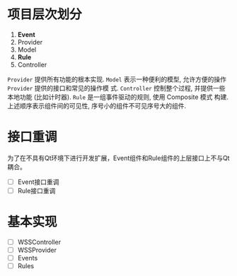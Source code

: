 # 项目层次划分

1. **Event**
2. Provider
3. Model
4. **Rule**
5. Controller

`Provider` 提供所有功能的根本实现. `Model` 表示一种便利的模型, 允许方便的操作 `Provider` 提供的接口和常见的操作模
式. `Controller` 控制整个过程, 并提供一些本地功能 (比如计时器). `Rule` 是一组事件驱动的规则, 使用 Composite 模式
构建.上述顺序表示组件间的可见性, 序号小的组件不可见序号大的组件. 

# 接口重调

为了在不具有Qt环境下进行开发扩展，Event组件和Rule组件的上层接口上不与Qt耦合。

- [ ] Event接口重调
- [ ] Rule接口重调

# 基本实现

- [ ] WSSController
- [ ] WSSProvider
- [ ] Events
- [ ] Rules